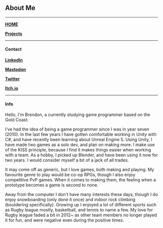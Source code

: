 ## **About Me**
---
[__HOME__](https://kronedev22.github.io)

[__Projects__](https://kronedev22.github.io/Projects/)

---

#### **Contact**

[__LinkedIn__](https://www.linkedin.com/in/kronedev/)

[__Mastodon__](https://mastodon.social/@KroneDev)
 
[__Twitter__](https://twitter.com/KroneDev)

[__Itch.io__](https://kronedev.itch.io)

---

#### **Info**

Hello, I'm Brendon, a currently studying game programmer based on the Gold Coast.

I’ve had the idea of being a game programmer since I was in year seven (2010). In the last few years I have gotten comfortable working in Unity with C#, and have recently been learning about Unreal Engine 5. 
Using Unity, I have made two games as a solo dev, and plan on making more. I make use of the KISS principle, because I find it makes things easier when working with a team. 
As a hobby, I picked up Blender, and have been using it now for two years. I would consider myself a bit of a jack of all trades. 

It may come off as generic, but I love games, both making and playing. My favourite genre to play would be co-op RPGs, though I also enjoy competitive PvP games. When it comes to making them, the feeling when a prototype becomes a game is second to none.

Away from the computer I don't have many interests these days, though I do enjoy snowboarding (only done it once) and indoor rock climbing (bouldering specifically). 
Growing up I enjoyed a lot of different sports such as Rugby league mostly, basketball, and tennis to name a few. My love for Rugby league faded a bit in 2012~ as other team members no longer played it for fun, and were negative even during the positive times. 
